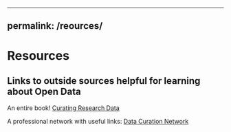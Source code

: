 
---
permalink: /reources/
---


# Resources

## Links to outside sources helpful for learning about Open Data

An entire book! [Curating Research Data](http://www.ala.org/acrl/sites/ala.org.acrl/files/content/publications/booksanddigitalresources/digital/9780838988633_crd_v2_OA.pdf)

A professional network with useful links: [Data Curation Network](https://datacurationnetwork.org/)

